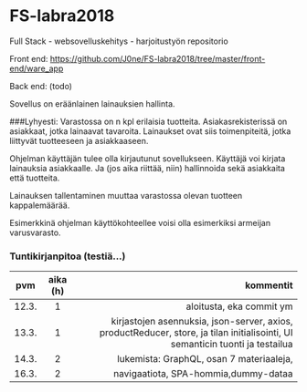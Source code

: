 # FS-labra2018

Full Stack - websovelluskehitys - harjoitustyön repositorio

Front end:
https://github.com/J0ne/FS-labra2018/tree/master/front-end/ware_app

Back end: (todo)


Sovellus on eräänlainen lainauksien hallinta. 

###Lyhyesti:
Varastossa on n kpl erilaisia tuotteita. 
Asiakasrekisterissä on asiakkaat, jotka lainaavat tavaroita.
Lainaukset ovat siis toimenpiteitä, jotka liittyvät tuotteeseen ja asiakkaaseen.

Ohjelman käyttäjän tulee olla kirjautunut sovellukseen.
Käyttäjä voi kirjata lainauksia asiakkaalle. Ja (jos aika riittää, niin) hallinnoida sekä asiakkaita että tuotteita.

Lainauksen tallentaminen muuttaa varastossa olevan tuotteen kappalemäärää.

Esimerkkinä ohjelman käyttökohteellee voisi olla esimerkiksi armeijan varusvarasto.


### Tuntikirjanpitoa (testiä...)

| pvm	| aika (h) | kommentit 					|
| ------|:-----:| -----------------------------:|
|	12.3.|  1	| aloitusta, eka commit ym		|
|	13.3.|	1	| kirjastojen asennuksia, json-server, axios, productReducer, store, ja tilan initialisointi, UI semanticin tuonti ja testailua|
|	14.3.|	2	| lukemista: GraphQL, osan 7 materiaaleja, |
|	16.3.| 	2	| navigaatiota, SPA-hommia,dummy-dataa|






